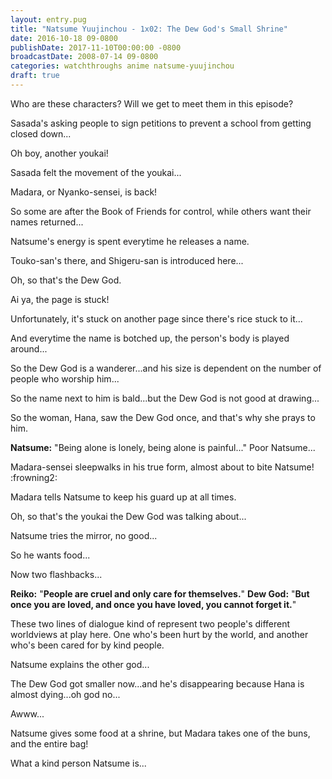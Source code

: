 ```yaml
---
layout: entry.pug
title: "Natsume Yuujinchou - 1x02: The Dew God's Small Shrine"
date: 2016-10-18 09-0800
publishDate: 2017-11-10T00:00:00 -0800
broadcastDate: 2008-07-14 09-0800
categories: watchthroughs anime natsume-yuujinchou
draft: true
---
```


Who are these characters? Will we get to meet them in this episode?

Sasada's asking people to sign petitions to prevent a school from getting closed down...

Oh boy, another youkai!

Sasada felt the movement of the youkai...

Madara, or Nyanko-sensei, is back!

So some are after the Book of Friends for control, while others want their names returned...

Natsume's energy is spent everytime he releases a name.

Touko-san's there, and Shigeru-san is introduced here...

Oh, so that's the Dew God.

Ai ya, the page is stuck!

Unfortunately, it's stuck on another page since there's rice stuck to it...

And everytime the name is botched up, the person's body is played around...

So the Dew God is a wanderer...and his size is dependent on the number of people who worship him...

So the name next to him is bald...but the Dew God is not good at drawing...

So the woman, Hana, saw the Dew God once, and that's why she prays to him.

**Natsume:** "Being alone is lonely, being alone is painful..." Poor Natsume...

Madara-sensei sleepwalks in his true form, almost about to bite Natsume! :frowning2:

Madara tells Natsume to keep his guard up at all times.

Oh, so that's the youkai the Dew God was talking about...

Natsume tries the mirror, no good...

So he wants food...

Now two flashbacks...

**Reiko:** "**People are cruel and only care for themselves.**"
**Dew God:** "**But once you are loved, and once you have loved, you cannot forget it.**"

These two lines of dialogue kind of represent two people's different worldviews at play here. One who's been hurt by the world, and another who's been cared for by kind people.

Natsume explains the other god...

The Dew God got smaller now...and he's disappearing because Hana is almost dying...oh god no...

Awww...

Natsume gives some food at a shrine, but Madara takes one of the buns, and the entire bag!

What a kind person Natsume is...